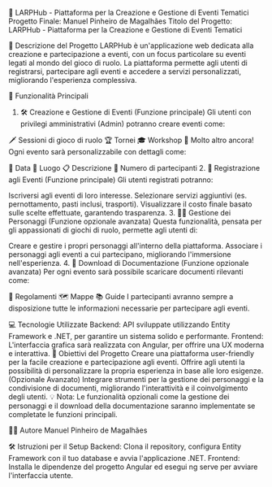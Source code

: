 🎉 LARPHub - Piattaforma per la Creazione e Gestione di Eventi Tematici
Progetto Finale: Manuel Pinheiro de Magalhães
Titolo del Progetto: LARPHub - Piattaforma per la Creazione e Gestione di Eventi Tematici

📖 Descrizione del Progetto
LARPHub è un'applicazione web dedicata alla creazione e partecipazione a eventi, con un focus particolare su eventi legati al mondo del gioco di ruolo.
La piattaforma permette agli utenti di registrarsi, partecipare agli eventi e accedere a servizi personalizzati, migliorando l'esperienza complessiva.

🔑 Funzionalità Principali
1. 🛠️ Creazione e Gestione di Eventi (Funzione principale)
Gli utenti con privilegi amministrativi (Admin) potranno creare eventi come:

🗡️ Sessioni di gioco di ruolo
🏆 Tornei
🎓 Workshop
🎉 Molto altro ancora!
Ogni evento sarà personalizzabile con dettagli come:

📅 Data
📍 Luogo
📋 Descrizione
👥 Numero di partecipanti
2. 📝 Registrazione agli Eventi (Funzione principale)
Gli utenti registrati potranno:

Iscriversi agli eventi di loro interesse.
Selezionare servizi aggiuntivi (es. pernottamento, pasti inclusi, trasporti).
Visualizzare il costo finale basato sulle scelte effettuate, garantendo trasparenza.
3. 🧙‍♂️ Gestione dei Personaggi (Funzione opzionale avanzata)
Questa funzionalità, pensata per gli appassionati di giochi di ruolo, permette agli utenti di:

Creare e gestire i propri personaggi all'interno della piattaforma.
Associare i personaggi agli eventi a cui partecipano, migliorando l'immersione nell'esperienza.
4. 📄 Download di Documentazione (Funzione opzionale avanzata)
Per ogni evento sarà possibile scaricare documenti rilevanti come:

📜 Regolamenti
🗺️ Mappe
📚 Guide
I partecipanti avranno sempre a disposizione tutte le informazioni necessarie per partecipare agli eventi.

💻 Tecnologie Utilizzate
Backend: API sviluppate utilizzando Entity Framework e .NET, per garantire un sistema solido e performante.
Frontend: L'interfaccia grafica sarà realizzata con Angular, per offrire una UX moderna e interattiva.
🎯 Obiettivi del Progetto
Creare una piattaforma user-friendly per la facile creazione e partecipazione agli eventi.
Offrire agli utenti la possibilità di personalizzare la propria esperienza in base alle loro esigenze.
(Opzionale Avanzato) Integrare strumenti per la gestione dei personaggi e la condivisione di documenti, migliorando l'interattività e il coinvolgimento degli utenti.
💡 Nota: Le funzionalità opzionali come la gestione dei personaggi e il download della documentazione saranno implementate se completate le funzioni principali.

👨‍💻 Autore
Manuel Pinheiro de Magalhães

🛠️ Istruzioni per il Setup
Backend: Clona il repository, configura Entity Framework con il tuo database e avvia l'applicazione .NET.
Frontend: Installa le dipendenze del progetto Angular ed esegui ng serve per avviare l'interfaccia utente.

